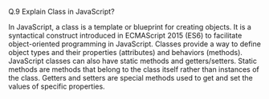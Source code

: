 Q.9 Explain Class in JavaScript?

In JavaScript, a class is a template or blueprint for creating objects. It is a syntactical construct introduced in ECMAScript 2015 (ES6) to facilitate object-oriented programming in JavaScript. Classes provide a way to define object types and their properties (attributes) and behaviors (methods). JavaScript classes can also have static methods and getters/setters. Static methods are methods that belong to the class itself rather than instances of the class. Getters and setters are special methods used to get and set the values of specific properties.
